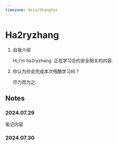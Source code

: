 ```yaml
---
timezone: Asia/Shanghai
---
```



# Ha2ryzhang

1. 自我介绍

    Hi,I'm ha2ryzhang.
    正在学习合约安全相关的内容.

2. 你认为你会完成本次残酷学习吗？

    尽力而为之.

## Notes

<!-- Content_START -->

### 2024.07.29

笔记内容

### 2024.07.30

<!-- Content_END -->
